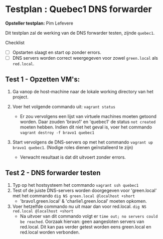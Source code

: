 # Testplan : Quebec1 DNS forwarder

**Opsteller testplan:** Pim Lefevere

Dit testplan zal de werking van de DNS forwarder testen, zijnde `quebec1`.

Checklist

- [ ] Opstarten slaagt en start op zonder errors.
- [ ] DNS servers worden correct weergegeven voor zowel `green.local` als `red.local`.

## Test 1 - Opzetten VM's:

1. Ga vanop de host-machine naar de lokale working directory van het project.
2. Voer het volgende commando uit: `vagrant status`

    - Er zou vervolgens een lijst van virtuele machines moeten getoond worden. Daar zouden 'bravo1' en 'quebec1' de status `not created` moeten hebben. Indien dit niet het geval is, voer het commando `vagrant destroy -f bravo1 quebec1`
3. Start vervolgens de DNS-servers op met het commando `vagrant up bravo1 quebec1`. (Nodige roles dienen geïnstalleerd te zijn)
    - Verwacht resultaat is dat dit uitvoert zonder errors.

## Test 2 - DNS forwarder testen
1. Typ op het hostsysteem het commando `vagrant ssh quebec1`
2. Test of de juiste DNS-servers worden doorgegeven voor 'green.local' met het commando `dig NS green.local @localhost +short`
	- 'bravo1.green.local' & 'charlie1.green.local' moeten opkomen.
3. Voer hetzelfde commando nu uit maar dan voor red.local. `dig NS red.local @localhost +short`
	- Na uitvoer van dit commando volgt er `time out; no servers could be reached`. Oorzaak hiervan: geen aangesloten servers van red.local. Dit kan pas verder getest worden eens green.local en red.local worden verbonden.

